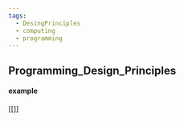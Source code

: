 ```yaml
---
tags:
  - DesingPrinciples
  - computing
  - programming
---
```

## Programming_Design_Principles

#### example
[[]]